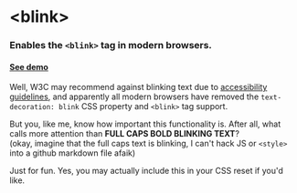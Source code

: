 &lt;blink>
=======

### Enables the `<blink>` tag in modern browsers. 

#### [**See demo**](http://jsbin.com/obakih/2/edit)

Well, W3C may recommend against blinking text due to [accessibility guidelines](http://www.w3.org/WAI/UA/TS/html401/cp0303/0303-CSS-BLINK.html), and apparently all modern browsers have removed the `text-decoration: blink` CSS property and `<blink>` tag support.

But you, like me, know how important this functionality is. After all, what calls more attention than **FULL CAPS BOLD BLINKING TEXT**?  
(okay, imagine that the full caps text is blinking, I can't hack JS or `<style>` into a github markdown file afaik)

Just for fun. Yes, you may actually include this in your CSS reset if you'd like.
